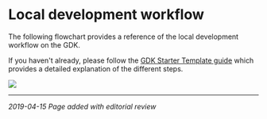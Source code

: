 # Local development workflow

The following flowchart provides a reference of the local development workflow on the GDK.
 
If you haven't already, please follow the [GDK Starter Template guide]({{urlRoot}}/content/get-started/gdk-template) which provides a detailed explanation of the different steps. 

<!-- This is a live embed of a google drawing -->

<img src="https://docs.google.com/drawings/d/e/2PACX-1vSCfvXabpgHPgNyb_9nr1rjcaHomevciDajOG1YNXol1a_qfa5Bll8swtncY_zcEiH1ZVMLH3v07PS8/pub?w=708&amp;h=1117">

----

_2019-04-15 Page added with editorial review_